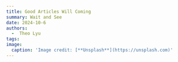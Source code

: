 ```yaml
---
title: Good Articles Will Coming 
summary: Wait and See
date: 2024-10-6
authors:
  -  Theo Lyu
tags:
image:
  caption: 'Image credit: [**Unsplash**](https://unsplash.com)'
---
```

